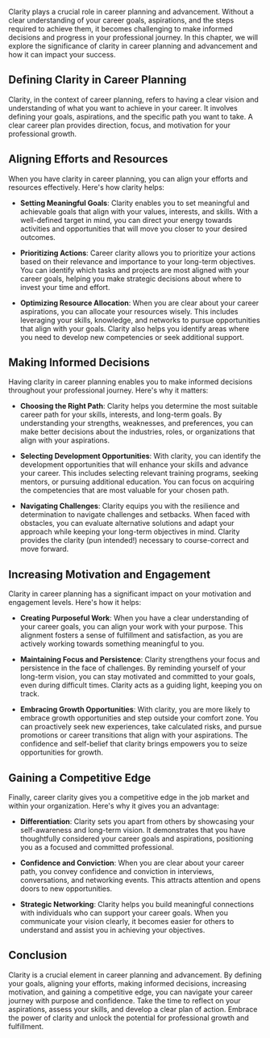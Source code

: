 
Clarity plays a crucial role in career planning and advancement. Without a clear understanding of your career goals, aspirations, and the steps required to achieve them, it becomes challenging to make informed decisions and progress in your professional journey. In this chapter, we will explore the significance of clarity in career planning and advancement and how it can impact your success.

**Defining Clarity in Career Planning**
---------------------------------------

Clarity, in the context of career planning, refers to having a clear vision and understanding of what you want to achieve in your career. It involves defining your goals, aspirations, and the specific path you want to take. A clear career plan provides direction, focus, and motivation for your professional growth.

**Aligning Efforts and Resources**
----------------------------------

When you have clarity in career planning, you can align your efforts and resources effectively. Here's how clarity helps:

* **Setting Meaningful Goals**: Clarity enables you to set meaningful and achievable goals that align with your values, interests, and skills. With a well-defined target in mind, you can direct your energy towards activities and opportunities that will move you closer to your desired outcomes.

* **Prioritizing Actions**: Career clarity allows you to prioritize your actions based on their relevance and importance to your long-term objectives. You can identify which tasks and projects are most aligned with your career goals, helping you make strategic decisions about where to invest your time and effort.

* **Optimizing Resource Allocation**: When you are clear about your career aspirations, you can allocate your resources wisely. This includes leveraging your skills, knowledge, and networks to pursue opportunities that align with your goals. Clarity also helps you identify areas where you need to develop new competencies or seek additional support.

**Making Informed Decisions**
-----------------------------

Having clarity in career planning enables you to make informed decisions throughout your professional journey. Here's why it matters:

* **Choosing the Right Path**: Clarity helps you determine the most suitable career path for your skills, interests, and long-term goals. By understanding your strengths, weaknesses, and preferences, you can make better decisions about the industries, roles, or organizations that align with your aspirations.

* **Selecting Development Opportunities**: With clarity, you can identify the development opportunities that will enhance your skills and advance your career. This includes selecting relevant training programs, seeking mentors, or pursuing additional education. You can focus on acquiring the competencies that are most valuable for your chosen path.

* **Navigating Challenges**: Clarity equips you with the resilience and determination to navigate challenges and setbacks. When faced with obstacles, you can evaluate alternative solutions and adapt your approach while keeping your long-term objectives in mind. Clarity provides the clarity (pun intended!) necessary to course-correct and move forward.

**Increasing Motivation and Engagement**
----------------------------------------

Clarity in career planning has a significant impact on your motivation and engagement levels. Here's how it helps:

* **Creating Purposeful Work**: When you have a clear understanding of your career goals, you can align your work with your purpose. This alignment fosters a sense of fulfillment and satisfaction, as you are actively working towards something meaningful to you.

* **Maintaining Focus and Persistence**: Clarity strengthens your focus and persistence in the face of challenges. By reminding yourself of your long-term vision, you can stay motivated and committed to your goals, even during difficult times. Clarity acts as a guiding light, keeping you on track.

* **Embracing Growth Opportunities**: With clarity, you are more likely to embrace growth opportunities and step outside your comfort zone. You can proactively seek new experiences, take calculated risks, and pursue promotions or career transitions that align with your aspirations. The confidence and self-belief that clarity brings empowers you to seize opportunities for growth.

**Gaining a Competitive Edge**
------------------------------

Finally, career clarity gives you a competitive edge in the job market and within your organization. Here's why it gives you an advantage:

* **Differentiation**: Clarity sets you apart from others by showcasing your self-awareness and long-term vision. It demonstrates that you have thoughtfully considered your career goals and aspirations, positioning you as a focused and committed professional.

* **Confidence and Conviction**: When you are clear about your career path, you convey confidence and conviction in interviews, conversations, and networking events. This attracts attention and opens doors to new opportunities.

* **Strategic Networking**: Clarity helps you build meaningful connections with individuals who can support your career goals. When you communicate your vision clearly, it becomes easier for others to understand and assist you in achieving your objectives.

**Conclusion**
--------------

Clarity is a crucial element in career planning and advancement. By defining your goals, aligning your efforts, making informed decisions, increasing motivation, and gaining a competitive edge, you can navigate your career journey with purpose and confidence. Take the time to reflect on your aspirations, assess your skills, and develop a clear plan of action. Embrace the power of clarity and unlock the potential for professional growth and fulfillment.
